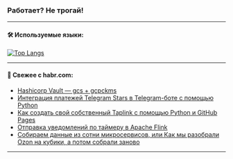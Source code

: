 ### Работает? Не трогай!

---
<!--
#### 🛠️ Technical stack:

![Java](https://img.shields.io/badge/Java-informational?logo=Oracle&style=flat&logoColor=white&color=FF4500)
![Kotlin](https://img.shields.io/badge/Kotlin-informational?logo=Kotlin&style=flat&logoColor=white&color=774D97)
![TS](https://img.shields.io/badge/TypeScript-informational?logo=typeScript&style=flat&logoColor=black&color=017acc)
![Python](https://img.shields.io/badge/Python-informational?logo=Python&style=flat&logoColor=black&color=ffdd54) <br>
![Spring](https://img.shields.io/badge/Spring-informational?logo=Spring&style=flat&logoColor=white&color=6DB33F) 
![SpringBoot](https://img.shields.io/badge/SpringBoot-informational?logo=SpringBoot&style=flat&logoColor=white&color=6DB33F)
![Nest](https://img.shields.io/badge/NestJS-informational?logo=NestJS&style=flat&logoColor=white&color=E0234E) 
![NodeJS](https://img.shields.io/badge/NodeJS-informational?logo=node.js&style=flat&logoColor=white&color=70A760)<br>
![PostgreSQL](https://img.shields.io/badge/PostgreSQL-informational?logo=PostgreSQL&style=flat&logoColor=white&color=DAA520)
![MongoDB](https://img.shields.io/badge/MongoDB-informational?logo=MongoDB&style=flat&logoColor=white&color=870000)
![Apache](https://img.shields.io/badge/Apache-informational?logo=apache&style=flat&logoColor=white&color=f74e28)

___ 
-->

#### 🛠️ Используемые языки:

[![Top Langs](https://github-readme-stats-u2qms2cxw-advtsettinggmailcoms-projects.vercel.app/api/top-langs/?username=zloylis&langs_count=10&hide_title=true&title_color=e6edf3&size_weight=0.5&count_weight=0.5&layout=compact&hide_progress=true&hide_border=true&theme=dracula)](https://github.com/zloylis)

<!---


####  :octocat:&nbsp;&nbsp; Статистика:

![GitHub stats](https://github-readme-stats-u2qms2cxw-advtsettinggmailcoms-projects.vercel.app/api?username=zloylis&show_icons=true&hide_border=true&theme=dracula&title_color=e6edf3&include_all_commits=true&count_private=true&hide_rank=false&hide_title=true&rank_icon=github)
-->
---

#### 💬 Свежее с habr.com:

<!-- BLOG-POST-LIST:START -->
- [Hashicorp Vault — gcs + gcpckms](https://habr.com/ru/companies/exante/articles/839604/?utm_source=habrahabr&utm_medium=rss&utm_campaign=839604)
- [Интеграция платежей Telegram Stars в Telegram-боте с помощью Python](https://habr.com/ru/articles/839590/?utm_source=habrahabr&utm_medium=rss&utm_campaign=839590)
- [Как создать свой собственный Taplink с помощью Python и GitHub Pages](https://habr.com/ru/articles/839574/?utm_source=habrahabr&utm_medium=rss&utm_campaign=839574)
- [Отправка уведомлений по таймеру в Apache Flink](https://habr.com/ru/companies/ru_mts/articles/839520/?utm_source=habrahabr&utm_medium=rss&utm_campaign=839520)
- [Собираем данные из сотни микросервисов, или Как мы разобрали Ozon на кубики, а потом собрали заново](https://habr.com/ru/companies/ozontech/articles/839214/?utm_source=habrahabr&utm_medium=rss&utm_campaign=839214)
<!-- BLOG-POST-LIST:END -->

---
